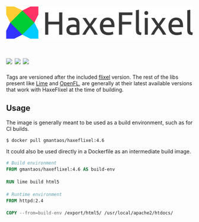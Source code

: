 ![](https://raw.githubusercontent.com/gmantaos/haxeflixel-docker/master/logo.png)

[![](https://img.shields.io/docker/pulls/gmantaos/haxeflixel.svg)](https://hub.docker.com/r/gmantaos/haxeflixel)
[![](https://images.microbadger.com/badges/image/gmantaos/haxeflixel.svg)](https://hub.docker.com/r/gmantaos/haxeflixel)
[![](https://images.microbadger.com/badges/version/gmantaos/haxeflixel.svg)](https://hub.docker.com/r/gmantaos/haxeflixel)
==========

Tags are versioned after the included [flixel](https://lib.haxe.org/p/flixel/) version.
The rest of the libs present like [Lime](https://lib.haxe.org/p/lime/) and [OpenFL](https://lib.haxe.org/p/openfl/), are generally at their latest available versions that work with HaxeFlixel at the time of building.

## Usage

The image is generally meant to be used as a build environment, such as for CI builds.

```bash
$ docker pull gmantaos/haxeflixel:4.6
```

It could also be used directly in a Dockerfile as an intermediate build image.

```Dockerfile
# Build environment
FROM gmantaos/haxeflixel:4.6 AS build-env

RUN lime build html5

# Runtime environment
FROM httpd:2.4

COPY --from=build-env /export/html5/ /usr/local/apache2/htdocs/
```
